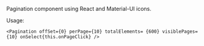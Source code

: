 Pagination component using React and Material-UI icons.

Usage:

`<Pagination
  offSet={0}
  perPage={10}
  totalElements= {600}
  visiblePages={10}
  onSelect{this.onPageClick}
/>`
